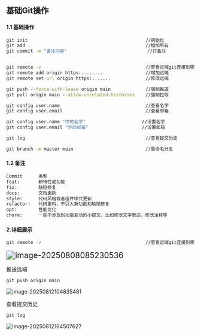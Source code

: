 ## 基础Git操作

#### 1.1 基础操作

```cmd
git init    										//初始化
git add .											//增加所有
git commit -m "备注内容" 				  			  //打备注


git remote -v  										//查看远端git连接到哪个
git remote add origin https:........    			//增加远端
git remote set-url origin https:....... 			//修改远端

git push --force-with-lease origin main 			//强制推送
git pull origin main --allow-unrelated-histories 	//强制拉取

git config user.name 			 					//查看名字
git config user.email  								//查看邮箱

git config user.name "你的名字"   		  			//设置名字
git config user.email "你的邮箱"  		  			//设置邮箱

git log											  	//查看提交历史

git branch -m master main							//重命名分支
```



#### 1.2 备注

```cmd
Commit 		类型
feat: 		新特性或功能
fix: 		缺陷修复
docs:		文档更新
style: 		代码风格或者组件样式更新
refactor: 	代码重构，不引入新功能和缺陷修复
opt: 		性能优化
chore: 		一些不涉及到功能变动的小提交，比如修改文字表述，修改注释等
```

#### 2.详细展示

```cmd
git remote -v  										//查看远端git连接到哪个
```

<img src="C:\Users\BRKJ\AppData\Roaming\Typora\typora-user-images\image-20250808085230536.png" alt="image-20250808085230536" style="zoom:150%;" />



推送远端

```
git push origin main
```

![image-20250812104835481](C:\Users\BRKJ\AppData\Roaming\Typora\typora-user-images\image-20250812104835481.png)

查看提交历史

```
git log
```

![image-20250812164507627](C:\Users\BRKJ\AppData\Roaming\Typora\typora-user-images\image-20250812164507627.png)